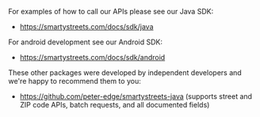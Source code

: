 For examples of how to call our APIs please see our Java SDK:

- https://smartystreets.com/docs/sdk/java

For android development see our Android SDK:

- https://smartystreets.com/docs/sdk/android

These other packages were developed by independent developers and we're happy to recommend them to you:

- https://github.com/peter-edge/smartystreets-java (supports street and ZIP code APIs, batch requests, and all documented fields)

